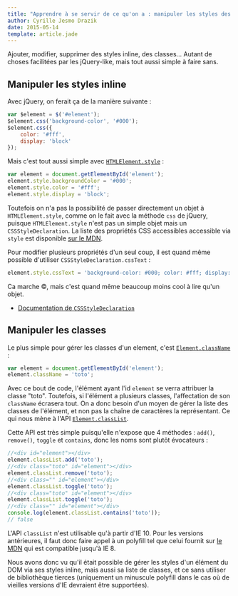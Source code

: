 ```yaml
---
title: "Apprendre à se servir de ce qu'on a : manipuler les styles des éléments"
author: Cyrille Jesmo Drazik
date: 2015-05-14
template: article.jade
---
```


Ajouter, modifier, supprimer des styles inline, des classes... Autant de choses facilitées par les jQuery-like, mais tout aussi simple à faire sans.

<span class="more"></span>

## Manipuler les styles inline

Avec jQuery, on ferait ça de la manière suivante :

```javascript
var $element = $('#element');
$element.css('background-color', '#000');
$element.css({
    color: '#fff',
    display: 'block'
});
```

Mais c'est tout aussi simple avec [`HTMLElement.style`](https://developer.mozilla.org/en-US/docs/Web/API/HTMLElement/style) :

```javascript
var element = document.getElementById('element');
element.style.backgroundColor = '#000';
element.style.color = '#fff';
element.style.display = 'block';
```

Toutefois on n'a pas la possibilité de passer directement un objet à `HTMLElement.style`, comme on le fait avec la méthode `css` de jQuery, puisque `HTMLElement.style` n'est pas un simple objet mais un `CSSStyleDeclaration`. La liste des propriétés CSS accessibles accessible via `style` est disponible [sur le MDN](https://developer.mozilla.org/en-US/docs/Web/CSS/CSS_Properties_Reference).

Pour modifier plusieurs propriétés d'un seul coup, il est quand même possible d'utiliser `CSSStyleDeclaration.cssText` :

```javascript
element.style.cssText = 'background-color: #000; color: #fff; display: block;';
```

Ca marche ©, mais c'est quand même beaucoup moins cool à lire qu'un objet.

* [Documentation de `CSSStyleDeclaration`](https://developer.mozilla.org/en-US/docs/Web/API/CSSStyleDeclaration)

## Manipuler les classes

Le plus simple pour gérer les classes d'un element, c'est [`Element.className`](https://developer.mozilla.org/en-US/docs/Web/API/Element/className?redirectlocale=en-US&redirectslug=DOM%2Felement.className) :

```javascript
var element = document.getElementById('element');
element.className = 'toto';
```

Avec ce bout de code, l'élément ayant l'id `element` se verra attribuer la classe "toto". Toutefois, si l'élément a plusieurs classes, l'affectation de son `className` écrasera tout. On a donc besoin d'un moyen de gérer la liste des classes de l'élément, et non pas la chaîne de caractères la représentant. Ce qui nous mène à l'API [`Element.classList`](tps://developer.mozilla.org/en-US/docs/Web/API/Element/classList?redirectlocale=en-US&redirectslug=DOM%2Felement.classList).

Cette API est très simple puisqu'elle n'expose que 4 méthodes : `add()`, `remove()`, `toggle` et `contains`, donc les noms sont plutôt évocateurs :

```javascript
//<div id="element"></div>
element.classList.add('toto');
//<div class="toto" id="element"></div>
element.classList.remove('toto');
//<div class="" id="element"></div>
element.classList.toggle('toto');
//<div class="toto" id="element"></div>
element.classList.toggle('toto');
//<div class="" id="element"></div>
console.log(element.classList.contains('toto'));
// false
```

L'API `classList` n'est utilisable qu'à partir d'IE 10. Pour les versions antérieures, il faut donc faire appel à un polyfill tel que celui fournit sur [le MDN](https://developer.mozilla.org/en-US/docs/Web/API/Element/classList?redirectlocale=en-US&redirectslug=DOM%2Felement.classList#wrapper) qui est compatible jusqu'à IE 8.

Nous avons donc vu qu'il était possible de gérer les styles d'un élément du DOM via ses styles inline, mais aussi sa liste de classes, et ce sans utiliser de bibliothèque tierces (uniquement un minuscule polyfill dans le cas où de vieilles versions d'IE devraient être supportées).